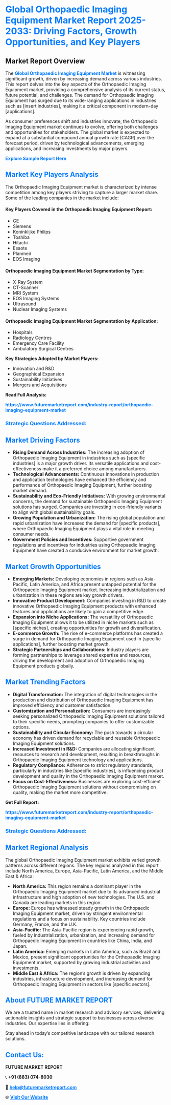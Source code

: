 <h1 style="color: #007BFF;">Global Orthopaedic Imaging Equipment Market Report 2025-2033: Driving Factors, Growth Opportunities, and Key Players</h1>

<section id="overview">
<h2>Market Report Overview</h2>
<p>The <a href="https://www.futuremarketreport.com/industry-report/orthopaedic-imaging-equipment-market" style="color: #007BFF; text-decoration: none;"><strong>Global Orthopaedic Imaging Equipment Market</strong></a> is witnessing significant growth, driven by increasing demand across various industries. This report delves into the key aspects of the Orthopaedic Imaging Equipment market, providing a comprehensive analysis of its current status, future potential, and challenges. The demand for Orthopaedic Imaging Equipment has surged due to its wide-ranging applications in industries such as [insert industries], making it a critical component in modern-day [applications].</p>
<p>As consumer preferences shift and industries innovate, the Orthopaedic Imaging Equipment market continues to evolve, offering both challenges and opportunities for stakeholders. The global market is expected to expand at a substantial compound annual growth rate (CAGR) over the forecast period, driven by technological advancements, emerging applications, and increasing investments by major players.</p>
</section>

<section id="overview">
<p><a href="https://www.futuremarketreport.com/request-sample/reportId=52539" style="color: #007BFF; text-decoration: none;"><strong>Explore Sample Report Here</strong></a></p>
</section>

<section id="key-players">
<h2 style="color: #007BFF;">Market Key Players Analysis</h2>
<p>The Orthopaedic Imaging Equipment market is characterized by intense competition among key players striving to capture a larger market share. Some of the leading companies in the market include:</p>
<h4>Key Players Covered in the Orthopaedic Imaging Equipment Report:</h4>
<ul><li>GE</li><li>Siemens</li><li>Koninklijke Philips</li><li>Toshiba</li><li>Hitachi</li><li>Esaote</li><li>Planmed</li><li>EOS Imaging</li></ul>
<h4>Orthopaedic Imaging Equipment Market Segmentation by Type:</h4>
<ul><li>X-Ray System</li><li>CT-Scanner</li><li>MRI System</li><li>EOS Imaging Systems</li><li>Ultrasound</li><li>Nuclear Imaging Systems</li></ul>

<h4>Orthopaedic Imaging Equipment Market Segmentation by Application:</h4>
<ul><li>Hospitals</li><li>Radiology Centres</li><li>Emergency Care Facility</li><li>Ambulatory Surgical Centres</li></ul>
<p><strong>Key Strategies Adopted by Market Players:</strong></p>
<ul>
<li>Innovation and R&D</li>
<li>Geographical Expansion</li>
<li>Sustainability Initiatives</li>
<li>Mergers and Acquisitions</li>
</ul>
</section>

<section>
<p><strong>Read Full Analysis: </strong></p><a href="https://www.futuremarketreport.com/industry-report/orthopaedic-imaging-equipment-market" style="color: #007BFF; text-decoration: none;"><strong>https://www.futuremarketreport.com/industry-report/orthopaedic-imaging-equipment-market</strong></a>
<h3 style="color: #007BFF;">Strategic Questions Addressed:</h3>
</section>

<section id="driving-factors">
<h2 style="color: #007BFF;">Market Driving Factors</h2>
<ul>
<li><strong>Rising Demand Across Industries:</strong> The increasing adoption of Orthopaedic Imaging Equipment in industries such as [specific industries] is a major growth driver. Its versatile applications and cost-effectiveness make it a preferred choice among manufacturers.</li>
<li><strong>Technological Advancements:</strong> Continuous innovations in production and application technologies have enhanced the efficiency and performance of Orthopaedic Imaging Equipment, further boosting market demand.</li>
<li><strong>Sustainability and Eco-Friendly Initiatives:</strong> With growing environmental concerns, the demand for sustainable Orthopaedic Imaging Equipment solutions has surged. Companies are investing in eco-friendly variants to align with global sustainability goals.</li>
<li><strong>Growing Population and Urbanization:</strong> The rising global population and rapid urbanization have increased the demand for [specific products], where Orthopaedic Imaging Equipment plays a vital role in meeting consumer needs.</li>
<li><strong>Government Policies and Incentives:</strong> Supportive government regulations and incentives for industries using Orthopaedic Imaging Equipment have created a conducive environment for market growth.</li>
</ul>
</section>

<section id="growth-opportunities">
<h2 style="color: #007BFF;">Market Growth Opportunities</h2>
<ul>
<li><strong>Emerging Markets:</strong> Developing economies in regions such as Asia-Pacific, Latin America, and Africa present untapped potential for the Orthopaedic Imaging Equipment market. Increasing industrialization and urbanization in these regions are key growth drivers.</li>
<li><strong>Innovative Product Development:</strong> Companies investing in R&D to create innovative Orthopaedic Imaging Equipment products with enhanced features and applications are likely to gain a competitive edge.</li>
<li><strong>Expansion into Niche Applications:</strong> The versatility of Orthopaedic Imaging Equipment allows it to be utilized in niche markets such as [specific niches], creating opportunities for growth and diversification.</li>
<li><strong>E-commerce Growth:</strong> The rise of e-commerce platforms has created a surge in demand for Orthopaedic Imaging Equipment used in [specific applications], further boosting market growth.</li>
<li><strong>Strategic Partnerships and Collaborations:</strong> Industry players are forming partnerships to leverage shared expertise and resources, driving the development and adoption of Orthopaedic Imaging Equipment products globally.</li>
</ul>
</section>

<section id="trending-factors">
<h2 style="color: #007BFF;">Market Trending Factors</h2>
<ul>
<li><strong>Digital Transformation:</strong> The integration of digital technologies in the production and distribution of Orthopaedic Imaging Equipment has improved efficiency and customer satisfaction.</li>
<li><strong>Customization and Personalization:</strong> Consumers are increasingly seeking personalized Orthopaedic Imaging Equipment solutions tailored to their specific needs, prompting companies to offer customizable options.</li>
<li><strong>Sustainability and Circular Economy:</strong> The push towards a circular economy has driven demand for recyclable and reusable Orthopaedic Imaging Equipment solutions.</li>
<li><strong>Increased Investment in R&D:</strong> Companies are allocating significant resources to research and development, resulting in breakthroughs in Orthopaedic Imaging Equipment technology and applications.</li>
<li><strong>Regulatory Compliance:</strong> Adherence to strict regulatory standards, particularly in industries like [specific industries], is influencing product development and quality in the Orthopaedic Imaging Equipment market.</li>
<li><strong>Focus on Cost-Effectiveness:</strong> Businesses are exploring cost-efficient Orthopaedic Imaging Equipment solutions without compromising on quality, making the market more competitive.</li>
</ul>
</section>

<section>
<p><strong>Get Full Report: </strong></p><a href="https://www.futuremarketreport.com/industry-report/orthopaedic-imaging-equipment-market" style="color: #007BFF; text-decoration: none;"><strong>https://www.futuremarketreport.com/industry-report/orthopaedic-imaging-equipment-market</strong></a>
<h3 style="color: #007BFF;">Strategic Questions Addressed:</h3>
</section>


<section id="regional-analysis">
<h2 style="color: #007BFF;">Market Regional Analysis</h2>
<p>The global Orthopaedic Imaging Equipment market exhibits varied growth patterns across different regions. The key regions analyzed in this report include North America, Europe, Asia-Pacific, Latin America, and the Middle East & Africa:</p>
<ul>
<li><strong>North America:</strong> This region remains a dominant player in the Orthopaedic Imaging Equipment market due to its advanced industrial infrastructure and high adoption of new technologies. The U.S. and Canada are leading markets in this region.</li>
<li><strong>Europe:</strong> Europe has witnessed steady growth in the Orthopaedic Imaging Equipment market, driven by stringent environmental regulations and a focus on sustainability. Key countries include Germany, France, and the U.K.</li>
<li><strong>Asia-Pacific:</strong> The Asia-Pacific region is experiencing rapid growth, fueled by industrialization, urbanization, and increasing demand for Orthopaedic Imaging Equipment in countries like China, India, and Japan.</li>
<li><strong>Latin America:</strong> Emerging markets in Latin America, such as Brazil and Mexico, present significant opportunities for the Orthopaedic Imaging Equipment market, supported by growing industrial activities and investments.</li>
<li><strong>Middle East & Africa:</strong> The region’s growth is driven by expanding industries, infrastructure development, and increasing demand for Orthopaedic Imaging Equipment in sectors like [specific sectors].</li>
</ul>
</section>

<footer>
<h2 style="color: #007BFF;">About FUTURE MARKET REPORT</h2>
<p>We are a trusted name in market research and advisory services, delivering actionable insights and strategic support to businesses across diverse industries. Our expertise lies in offering:</p>

<p>Stay ahead in today’s competitive landscape with our tailored research solutions.</p>

<h2 style="color: #007BFF;">Contact Us:</h2>
<p><strong>FUTURE MARKET REPORT</strong></p>
<p>📞 <strong>+91 (883) 074-8030</strong></p>
<p>📧 <strong><a href="mailto:help@futuremarketreport.com" style="color: #007BFF;">help@futuremarketreport.com</a></strong></p>
<p>🌐 <strong><a href="https://www.futuremarketreport.com/" style="color: #007BFF;">Visit Our Website</a></strong></p>
</footer>